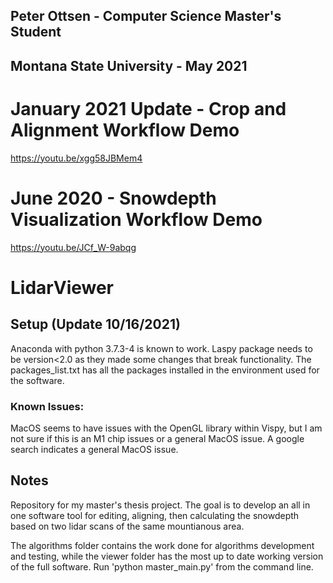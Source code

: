 ## Peter Ottsen - Computer Science Master's Student
## Montana State University - May 2021

# January 2021 Update - Crop and Alignment Workflow Demo
https://youtu.be/xgg58JBMem4

# June 2020 - Snowdepth Visualization Workflow Demo
https://youtu.be/JCf_W-9abqg

# LidarViewer

## Setup (Update 10/16/2021)
Anaconda with python 3.7.3-4 is known to work. Laspy package needs to be version<2.0 as they made some changes that break functionality. The packages_list.txt has all the packages installed in the environment used for the software.  

### Known Issues:
MacOS seems to have issues with the OpenGL library within Vispy, but I am not sure if this is an M1 chip issues or a general MacOS issue. A google search indicates a general MacOS issue. 

## Notes
Repository for my master's thesis project. The goal is to develop an all in one software tool for editing, aligning, then calculating the snowdepth based on two lidar scans of the same mountianous area.

The algorithms folder contains the work done for algorithms development and testing, while the viewer folder has the most up to date working version of the full software. Run 'python master_main.py' from the command line. 
